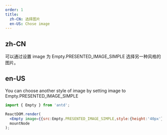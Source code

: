 ```yaml
---
order: 1
title:
  zh-CN: 选择图片
  en-US: Chose image
---
```


## zh-CN

可以通过设置 image 为 Empty.PRESENTED_IMAGE_SIMPLE 选择另一种风格的图片。

## en-US

You can choose another style of image by setting image to Empty.PRESENTED_IMAGE_SIMPLE

```jsx
import { Empty } from 'antd';

ReactDOM.render(
  <Empty image={{src:Empty.PRESENTED_IMAGE_SIMPLE,style:{height:'40px'}}} />,
  mountNode
);
```
